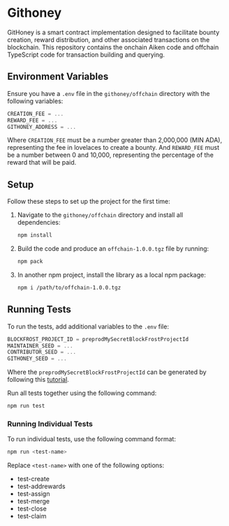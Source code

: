 # Githoney

GitHoney is a smart contract implementation designed to facilitate bounty creation, reward distribution, and other associated transactions on the blockchain. This repository contains the onchain Aiken code and offchain TypeScript code for transaction building and querying.

## Environment Variables

Ensure you have a `.env` file in the `githoney/offchain` directory with the following variables:

```js
CREATION_FEE = ...
REWARD_FEE = ...
GITHONEY_ADDRESS = ...
```

Where `CREATION_FEE` must be a number greater than 2,000,000 (MIN ADA), representing the fee in lovelaces to create a bounty. And `REWARD_FEE` must be a number between 0 and 10,000, representing the percentage of the reward that will be paid.

## Setup

Follow these steps to set up the project for the first time:

1. Navigate to the `githoney/offchain` directory and install all dependencies:

    ```sh
    npm install
    ```

2. Build the code and produce an `offchain-1.0.0.tgz` file by running:

    ```sh
    npm pack
    ```

3. In another npm project, install the library as a local npm package:

    ```sh
    npm i /path/to/offchain-1.0.0.tgz
    ```

## Running Tests

To run the tests, add additional variables to the `.env` file:

```js
BLOCKFROST_PROJECT_ID = preprodMySecretBlockFrostProjectId
MAINTAINER_SEED = ...
CONTRIBUTOR_SEED = ...
GITHONEY_SEED = ...
```

Where the `preprodMySecretBlockFrostProjectId` can be generated by following this [tutorial](https://blockfrost.dev/docs/overview/getting-started).

Run all tests together using the following command:

```sh
npm run test
```

### Running Individual Tests

To run individual tests, use the following command format:

```sh
npm run <test-name>
```

Replace `<test-name>` with one of the following options:

* test-create
* test-addrewards
* test-assign
* test-merge
* test-close
* test-claim
